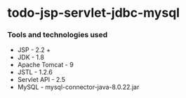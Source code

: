 # todo-jsp-servlet-jdbc-mysql



### Tools and technologies used
- JSP - 2.2 +
- JDK - 1.8
- Apache Tomcat - 9
- JSTL - 1.2.6
- Servlet API - 2.5 
- MySQL - mysql-connector-java-8.0.22.jar
